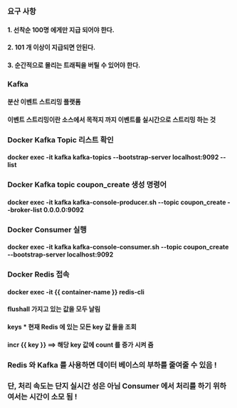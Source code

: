 ### 요구 사항
#### 1. 선착순 100명 에게만 지급 되어야 한다.
#### 2. 101 개 이상이 지급되면 안된다.
#### 3. 순간적으로 몰리는 트래픽을 버틸 수 있어야 한다.

### Kafka
#### 분산 이벤트 스트리밍 플랫폼
#### 이벤트 스트리밍이란 소스에서 목적지 까지 이벤트를 실시간으로 스트리밍 하는 것

### Docker Kafka Topic 리스트 확인
#### docker exec -it kafka kafka-topics --bootstrap-server localhost:9092 --list

### Docker Kafka topic coupon_create 생성 명령어
#### docker exec -it kafka kafka-console-producer.sh --topic coupon_create --broker-list 0.0.0.0:9092

### Docker Consumer 실행
#### docker exec -it kafka kafka-console-consumer.sh --topic coupon_create --bootstrap-server localhost:9092

### Docker Redis 접속
#### docker exec -it {{ container-name }} redis-cli
#### flushall 가지고 있는 값을 모두 날림
#### keys * 현재 Redis 에 있는 모든 key 값 들을 조회
#### incr {{ key }} ==> 해당 key 값에 count 를 증가 시켜 줌

### Redis 와 Kafka 를 사용하면 데이터 베이스의 부하를 줄여줄 수 있음 !
### 단, 처리 속도는 단지 실시간 성은 아님 Consumer 에서 처리를 하기 위하여서는 시간이 소모 됨 !